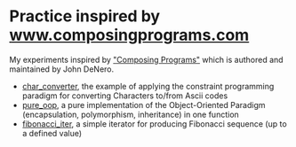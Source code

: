 # Practice inspired by www.composingprograms.com

My experiments inspired by ["Composing Programs"](https://www.composingprograms.com) which is authored and maintained by John DeNero.

* [char_converter](char_converter/), the example of applying the constraint programming paradigm for converting Characters to/from Ascii codes
* [pure_oop](pure_oop/), a pure implementation of the Object-Oriented Paradigm (encapsulation, polymorphism, inheritance) in one function 
* [fibonacci_iter](fibonacci_iter/), a simple iterator for producing Fibonacci sequence (up to a defined value)
